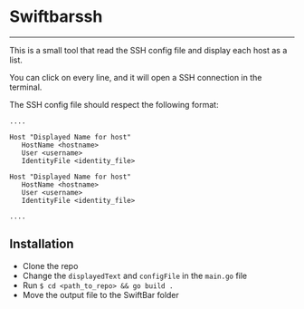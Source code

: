 # Swiftbarssh

---

This is a small tool that read the SSH config file and display each host as a list.

You can click on every line, and it will open a SSH connection in the terminal.

The SSH config file should respect the following format:

```editorconfig
....
 
Host "Displayed Name for host"
   HostName <hostname> 
   User <username> 
   IdentityFile <identity_file>
   
Host "Displayed Name for host"
   HostName <hostname> 
   User <username> 
   IdentityFile <identity_file>

....
```

## Installation

- Clone the repo
- Change the `displayedText` and `configFile` in the `main.go` file
- Run `$ cd <path_to_repo> && go build .`
- Move the output file to the SwiftBar folder